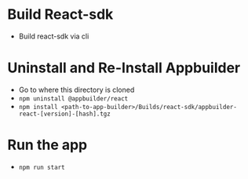 # Build React-sdk 
- Build react-sdk via cli

# Uninstall and Re-Install Appbuilder
- Go to where this directory is cloned
- `npm uninstall @appbuilder/react`
- `npm install <path-to-app-builder>/Builds/react-sdk/appbuilder-react-[version]-[hash].tgz`

<!-- # Install additional dependencies [NOT NEEDED FOR SAMPLE APP]
- `npm install react-router-dom@5 @apollo/client@3 nanoid@4` -->

# Run the app
- `npm run start`
